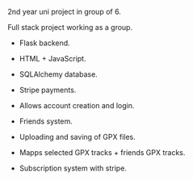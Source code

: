 2nd year uni project in group of 6. 

Full stack project working as a group.
* Flask backend.
* HTML + JavaScript.
* SQLAlchemy database.
* Stripe payments.

* Allows account creation and login.
* Friends system.
* Uploading and saving of GPX files.
* Mapps selected GPX tracks + friends GPX tracks.
* Subscription system with stripe.
